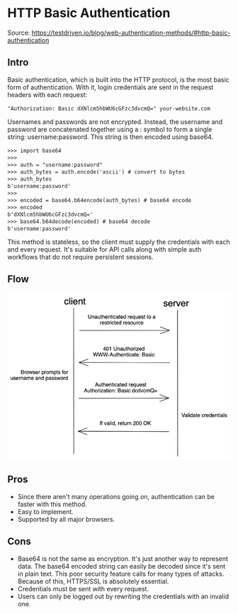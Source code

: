 # HTTP Basic Authentication

Source: https://testdriven.io/blog/web-authentication-methods/#http-basic-authentication

## Intro

Basic authentication, which is built into the HTTP protocol, is the most basic form of authentication. With it, login credentials are sent in the request headers with each request:
```
"Authorization: Basic dXNlcm5hbWU6cGFzc3dvcmQ=" your-website.com
```

Usernames and passwords are not encrypted. Instead, the username and password are concatenated together using a : symbol to form a single string: username:password. This string is then encoded using base64.
```
>>> import base64
>>>
>>> auth = "username:password"
>>> auth_bytes = auth.encode('ascii') # convert to bytes
>>> auth_bytes
b'username:password'
>>>
>>> encoded = base64.b64encode(auth_bytes) # base64 encode
>>> encoded
b'dXNlcm5hbWU6cGFzc3dvcmQ='
>>> base64.b64decode(encoded) # base64 decode
b'username:password'
```
This method is stateless, so the client must supply the credentials with each and every request. It's suitable for API calls along with simple auth workflows that do not require persistent sessions.

## Flow
![001_Flow.png](_images/001_Flow.png)
## Pros
* Since there aren't many operations going on, authentication can be faster with this method.
* Easy to implement.
* Supported by all major browsers.
## Cons
* Base64 is not the same as encryption. It's just another way to represent data. The base64 encoded string can easily be decoded since it's sent in plain text. This poor security feature calls for many types of attacks. Because of this, HTTPS/SSL is absolutely essential.
* Credentials must be sent with every request.
* Users can only be logged out by rewriting the credentials with an invalid one.